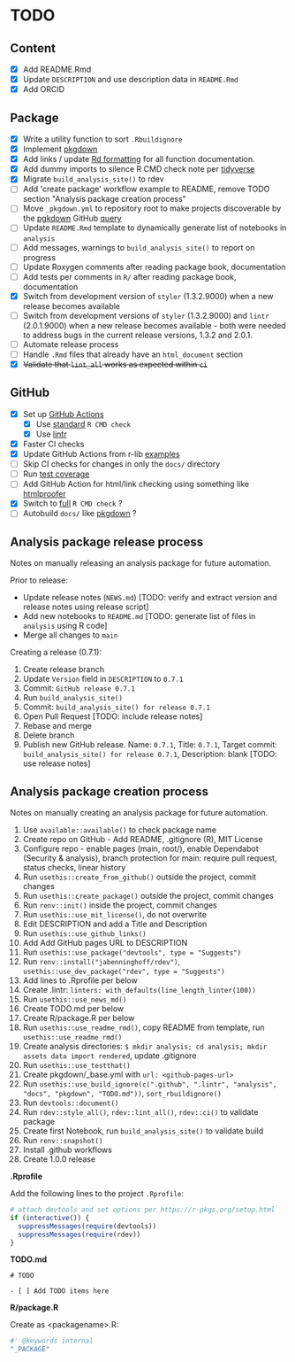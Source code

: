 # TODO

## Content

- [x] Add README.Rmd
- [x] Update `DESCRIPTION` and use description data in `README.Rmd`
- [x] Add ORCID

## Package

- [x] Write a utility function to sort `.Rbuildignore`
- [x] Implement [pkgdown](https://pkgdown.r-lib.org)
- [x] Add links / update [Rd formatting](https://roxygen2.r-lib.org/articles/rd-formatting.html) for all function documentation.
- [x] Add dummy imports to silence R CMD check note per [tidyverse](https://github.com/tidyverse/tidyverse/blob/master/R/tidyverse.R)
- [x] Migrate `build_analysis_site()` to rdev
- [ ] Add 'create package' workflow example to README, remove TODO section "Analysis package creation process"
- [ ] Move `_pkgdown.yml` to repository root to make projects discoverable by the [pgkdown](https://pkgdown.r-lib.org) GitHub [query](https://github.com/search?q=filename%3Apkgdown.yml+path%3A%2F&type=Code)
- [ ] Update `README.Rmd` template to dynamically generate list of notebooks in `analysis`
- [ ] Add messages, warnings to `build_analysis_site()` to report on progress
- [ ] Update Roxygen comments after reading package book, documentation
- [ ] Add tests per comments in `R/` after reading package book, documentation
- [x] Switch from development version of `styler` (1.3.2.9000) when a new release becomes available
- [ ] Switch from development versions of `styler` (1.3.2.9000) and `lintr` (2.0.1.9000) when a new release becomes available - both were needed to address bugs in the current release versions, 1.3.2 and 2.0.1.
- [ ] Automate release process
- [ ] Handle `.Rmd` files that already have an `html_document` section
- [x] ~~Validate that `lint_all` works as expected within `ci`~~

## GitHub

- [x] Set up [GitHub Actions](https://usethis.r-lib.org/reference/github_actions.html)
  - [x] Use [standard](https://github.com/r-lib/actions/blob/master/examples/check-standard.yaml) `R CMD check`
  - [x] Use [lintr](https://github.com/r-lib/actions/blob/master/examples/lint.yaml)
- [x] Faster CI checks
- [x] Update GitHub Actions from r-lib [examples](https://github.com/r-lib/actions/tree/master/examples)
- [ ] Skip CI checks for changes in only the `docs/` directory
- [ ] Run [test coverage](https://github.com/r-lib/actions/blob/master/examples/test-coverage.yaml)
- [ ] Add GitHub Action for html/link checking using something like [htmlproofer](https://github.com/gjtorikian/html-proofer)
- [x] Switch to  [full](https://github.com/r-lib/actions/blob/master/examples/check-full.yaml) `R CMD check` ?
- [ ] Autobuild `docs/` like [pkgdown](https://github.com/r-lib/actions/blob/master/examples/pkgdown.yaml) ?

## Analysis package release process

Notes on manually releasing an analysis package for future automation.

Prior to release:

- Update release notes (`NEWS.md`) [TODO: verify and extract version and release notes using release script]
- Add new notebooks to `README.md` [TODO: generate list of files in `analysis` using R code]
- Merge all changes to `main`

Creating a release (0.7.1):

1. Create release branch
1. Update `Version` field in `DESCRIPTION` to `0.7.1`
1. Commit: `GitHub release 0.7.1`
1. Run `build_analysis_site()`
1. Commit: `build_analysis_site() for release 0.7.1`
1. Open Pull Request [TODO: include release notes]
1. Rebase and merge
1. Delete branch
1. Publish new GitHub release. Name: `0.7.1`, Title: `0.7.1`, Target commit: `build_analysis_site() for release 0.7.1`, Description: blank [TODO: use release notes]

## Analysis package creation process

Notes on manually creating an analysis package for future automation.

1. Use `available::available()` to check package name
1. Create repo on GitHub - Add README, .gitignore (R), MIT License
1. Configure repo - enable pages (main, root/), enable Dependabot (Security & analysis), branch protection for main: require pull request, status checks, linear history
1. Run `usethis::create_from_github()` outside the project, commit changes
1. Run `usethis::create_package()` outside the project, commit changes
1. Run `renv::init()` inside the project, commit changes
1. Run `usethis::use_mit_license()`, do not overwrite
1. Edit DESCRIPTION and add a Title and Description
1. Run `usethis::use_github_links()`
1. Add Add GitHub pages URL to DESCRIPTION
1. Run `usethis::use_package("devtools", type = "Suggests")`
1. Run `renv::install("jabenninghoff/rdev")`, `usethis::use_dev_package("rdev", type = "Suggests")`
1. Add lines to .Rprofile per below
1. Create .lintr: `linters: with_defaults(line_length_linter(100))`
1. Run `usethis::use_news_md()`
1. Create TODO.md per below
1. Create R/package.R per below
1. Run `usethis::use_readme_rmd()`, copy README from template, run `usethis::use_readme_rmd()`
1. Create analysis directories: `$ mkdir analysis; cd analysis; mkdir assets data import rendered`, update .gitignore
1. Run `usethis::use_testthat()`
1. Create pkgdown/_base.yml with `url: <github-pages-url>`
1. Run `usethis::use_build_ignore(c(".github", ".lintr", "analysis", "docs", "pkgdown", "TODO.md"))`, `sort_rbuildignore()`
1. Run `devtools::document()`
1. Run `rdev::style_all()`, `rdev::lint_all()`, `rdev::ci()` to validate package
1. Create first Notebook, run `build_analysis_site()` to validate build
1. Run `renv::snapshot()`
1. Install .github workflows
1. Create 1.0.0 release

**.Rprofile**

Add the following lines to the project `.Rprofile`:

```r
# attach devtools and set options per https://r-pkgs.org/setup.html
if (interactive()) {
  suppressMessages(require(devtools))
  suppressMessages(require(rdev))
}
```

**TODO.md**

```
# TODO

- [ ] Add TODO items here
```

**R/package.R**

Create as \<packagename\>.R:

```r
#' @keywords internal
"_PACKAGE"
```
